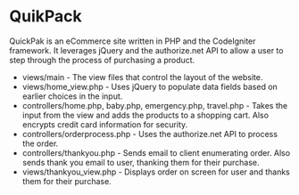 QuikPack
====

QuickPak is an eCommerce site written in PHP and the CodeIgniter framework.  It leverages jQuery and the authorize.net API to allow a user to step through the process of purchasing a product.

 - views/main - The view files that control the layout of the website.
 - views/home_view.php - Uses jQuery to populate data fields based on earlier choices in the input.
 - controllers/home.php, baby.php, emergency.php, travel.php - Takes the input from the view and adds the products to a shopping cart.  Also encrypts credit card information for security.
 - controllers/orderprocess.php - Uses the authorize.net API to process the order.
 - controllers/thankyou.php - Sends email to client enumerating order.  Also sends thank you email to user, thanking them for their purchase.
 - views/thankyou_view.php - Displays order on screen for user and thanks them for their purchase.